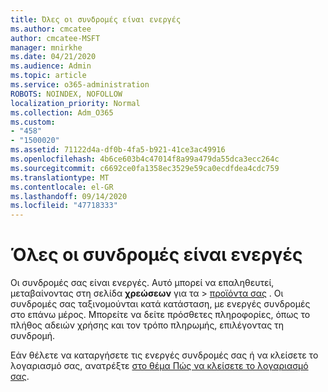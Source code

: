 ```yaml
---
title: Όλες οι συνδρομές είναι ενεργές
ms.author: cmcatee
author: cmcatee-MSFT
manager: mnirkhe
ms.date: 04/21/2020
ms.audience: Admin
ms.topic: article
ms.service: o365-administration
ROBOTS: NOINDEX, NOFOLLOW
localization_priority: Normal
ms.collection: Adm_O365
ms.custom:
- "458"
- "1500020"
ms.assetid: 71122d4a-df0b-4fa5-b921-41ce3ac49916
ms.openlocfilehash: 4b6ce603b4c47014f8a99a479da55dca3ecc264c
ms.sourcegitcommit: c6692ce0fa1358ec3529e59ca0ecdfdea4cdc759
ms.translationtype: MT
ms.contentlocale: el-GR
ms.lasthandoff: 09/14/2020
ms.locfileid: "47718333"
---
```

# <a name="all-subscriptions-are-active"></a>Όλες οι συνδρομές είναι ενεργές

Οι συνδρομές σας είναι ενεργές. Αυτό μπορεί να επαληθευτεί, μεταβαίνοντας στη σελίδα **χρεώσεων** για τα \> [προϊόντα σας](https://go.microsoft.com/fwlink/p/?linkid=842054) . Οι συνδρομές σας ταξινομούνται κατά κατάσταση, με ενεργές συνδρομές στο επάνω μέρος. Μπορείτε να δείτε πρόσθετες πληροφορίες, όπως το πλήθος αδειών χρήσης και τον τρόπο πληρωμής, επιλέγοντας τη συνδρομή.
  
Εάν θέλετε να καταργήσετε τις ενεργές συνδρομές σας ή να κλείσετε το λογαριασμό σας, ανατρέξτε [στο θέμα Πώς να κλείσετε το λογαριασμό σας](https://docs.microsoft.com/microsoft-365/commerce/close-your-account?view=o365-worldwide).
